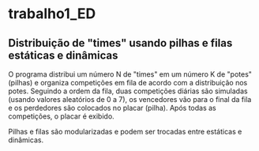 # trabalho1_ED
## Distribuição de "times" usando pilhas e filas estáticas e dinâmicas
   O programa distribui um número N de "times" em um número K de "potes" (pilhas) e organiza competições
   em fila de acordo com a distribuição nos potes. Seguindo a ordem da fila, duas competições diárias são
   simuladas (usando valores aleatórios de 0 a 7), os vencedores vão para o final da fila e os perdedores 
   são colocados no placar (pilha). Após todas as competições, o placar é exibido. 
   
   Pilhas e filas são modularizadas e podem ser trocadas entre estáticas e dinâmicas.
